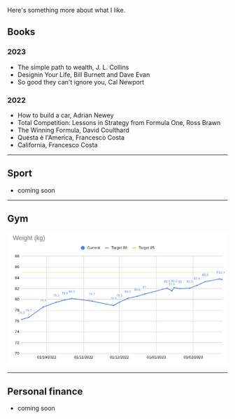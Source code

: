 Here's something more about what I like. 

## Books
### 2023
- The simple path to wealth, J. L. Collins
- Designin Your Life, Bill Burnett and Dave Evan
- So good they can't ignore you, Cal Newport

### 2022 
- How to build a car, Adrian Newey
- Total Competition: Lessons in Strategy from Formula One, Ross Brawn
- The Winning Formula, David Coulthard
- Questa è l'America, Francesco Costa
- California, Francesco Costa 

---

## Sport
- coming soon

---

## Gym
![It's bulking season...](/images/weight_development.png)

---

## Personal finance
- coming soon